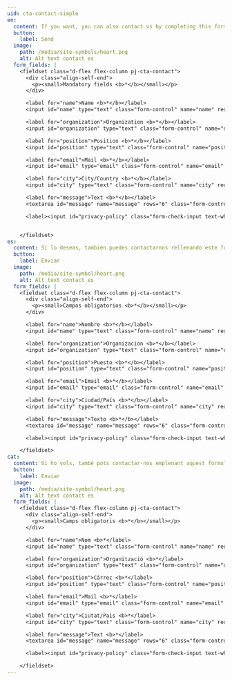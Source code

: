 ```yaml
---
uid: cta-contact-simple
en:
  content: If you want, you can also contact us by completing this form
  button:
    label: Send
  image:
    path: /media/site-symbols/heart.png
    alt: Alt text contact es
  form_fields: |
    <fieldset class="d-flex flex-column pj-cta-contact">
      <div class="align-self-end">
        <p><small>Mandatory fields <b>*</b></small></p>
      </div>

      <label for="name">Name <b>*</b></label>
      <input id="name" type="text" class="form-control" name="name" required />

      <label for="organization">Organization <b>*</b></label>
      <input id="organization" type="text" class="form-control" name="organization" required />

      <label for="position">Position <b>*</b></label>
      <input id="position" type="text" class="form-control" name="position" required />

      <label for="email">Mail <b>*</b></label>
      <input id="email" type="email" class="form-control" name="email" required />

      <label for="city">City/Country <b>*</b></label>
      <input id="city" type="text" class="form-control" name="city" required/>

      <label for="message">Text <b>*</b></label>
      <textarea id="message" name="message" rows="6" class="form-control" required></textarea>

      <label><input id="privacy-policy" class="form-check-input text-white" type="checkbox" name="privacy-policy" required> I accept <a href="/en/privacy-policy" class="text-link"><b>the Privacy Policy</b></a></label>


    </fieldset>
es:
  content: Si lo deseas, también puedes contactarnos rellenando este formulario
  button:
    label: Enviar
  image:
    path: /media/site-symbol/heart.png
    alt: Alt text contact es
  form_fields: |
    <fieldset class="d-flex flex-column pj-cta-contact">
      <div class="align-self-end">
        <p><small>Campos obligatorios <b>*</b></small></p>
      </div>

      <label for="name">Nombre <b>*</b></label>
      <input id="name" type="text" class="form-control" name="name" required />

      <label for="organization">Organización <b>*</b></label>
      <input id="organization" type="text" class="form-control" name="organization" required />

      <label for="position">Puesto <b>*</b></label>
      <input id="position" type="text" class="form-control" name="position" required/>

      <label for="email">Email <b>*</b></label>
      <input id="email" type="email" class="form-control" name="email" required />

      <label for="city">Ciudad/País <b>*</b></label>
      <input id="city" type="text" class="form-control" name="city" required />

      <label for="message">Texto <b>*</b></label>
      <textarea id="message" name="message" rows="6" class="form-control" required></textarea>

      <label><input id="privacy-policy" class="form-check-input text-white" type="checkbox" name="privacy-policy" required> Acepto la <a href="/es/privacy-policy" class="text-link"><b>Política de Privacidad</b></a></label>

    </fieldset>
cat:
  content: Si ho vols, també pots contactar-nos emplenant aquest formulari
  button:
    label: Enviar
  image:
    path: /media/site-symbol/heart.png
    alt: Alt text contact es
  form_fields: |
    <fieldset class="d-flex flex-column pj-cta-contact">
      <div class="align-self-end">
        <p><small>Camps obligatoris <b>*</b></small></p>
      </div>

      <label for="name">Nom <b>*</label>
      <input id="name" type="text" class="form-control" name="name" required/>

      <label for="organization">Organització <b>*</label>
      <input id="organization" type="text" class="form-control" name="organization" required />

      <label for="position">Cárrec <b>*</label>
      <input id="position" type="text" class="form-control" name="position" required />

      <label for="email">Mail <b>*</label>
      <input id="email" type="email" class="form-control" name="email" required />

      <label for="city">Ciutat/Pais <b>*</label>
      <input id="city" type="text" class="form-control" name="city" required />

      <label for="message">Text <b>*</label>
      <textarea id="message" name="message" rows="6" class="form-control" required></textarea>

      <label><input id="privacy-policy" class="form-check-input text-white" type="checkbox" name="privacy-policy" required> Accepto <a href="/cat/privacy-policy" class="text-link"><b>la política de privadesa</b></a></label>

    </fieldset>
---
```

